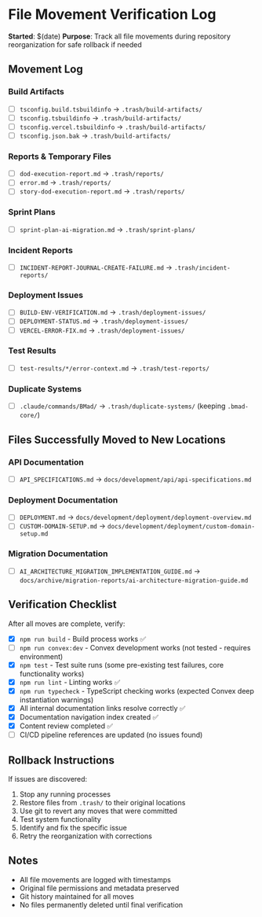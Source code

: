 # File Movement Verification Log

**Started**: $(date)
**Purpose**: Track all file movements during repository reorganization for safe rollback if needed

## Movement Log

### Build Artifacts
- [ ] `tsconfig.build.tsbuildinfo` → `.trash/build-artifacts/`
- [ ] `tsconfig.tsbuildinfo` → `.trash/build-artifacts/`
- [ ] `tsconfig.vercel.tsbuildinfo` → `.trash/build-artifacts/`
- [ ] `tsconfig.json.bak` → `.trash/build-artifacts/`

### Reports & Temporary Files
- [ ] `dod-execution-report.md` → `.trash/reports/`
- [ ] `error.md` → `.trash/reports/`
- [ ] `story-dod-execution-report.md` → `.trash/reports/`

### Sprint Plans
- [ ] `sprint-plan-ai-migration.md` → `.trash/sprint-plans/`

### Incident Reports
- [ ] `INCIDENT-REPORT-JOURNAL-CREATE-FAILURE.md` → `.trash/incident-reports/`

### Deployment Issues
- [ ] `BUILD-ENV-VERIFICATION.md` → `.trash/deployment-issues/`
- [ ] `DEPLOYMENT-STATUS.md` → `.trash/deployment-issues/`
- [ ] `VERCEL-ERROR-FIX.md` → `.trash/deployment-issues/`

### Test Results
- [ ] `test-results/*/error-context.md` → `.trash/test-reports/`

### Duplicate Systems
- [ ] `.claude/commands/BMad/` → `.trash/duplicate-systems/` (keeping `.bmad-core/`)

## Files Successfully Moved to New Locations

### API Documentation
- [ ] `API_SPECIFICATIONS.md` → `docs/development/api/api-specifications.md`

### Deployment Documentation
- [ ] `DEPLOYMENT.md` → `docs/development/deployment/deployment-overview.md`
- [ ] `CUSTOM-DOMAIN-SETUP.md` → `docs/development/deployment/custom-domain-setup.md`

### Migration Documentation
- [ ] `AI_ARCHITECTURE_MIGRATION_IMPLEMENTATION_GUIDE.md` → `docs/archive/migration-reports/ai-architecture-migration-guide.md`

## Verification Checklist

After all moves are complete, verify:
- [x] `npm run build` - Build process works ✅
- [ ] `npm run convex:dev` - Convex development works (not tested - requires environment)
- [x] `npm test` - Test suite runs (some pre-existing test failures, core functionality works)
- [x] `npm run lint` - Linting works ✅
- [x] `npm run typecheck` - TypeScript checking works (expected Convex deep instantiation warnings)
- [x] All internal documentation links resolve correctly ✅
- [x] Documentation navigation index created ✅
- [x] Content review completed ✅
- [ ] CI/CD pipeline references are updated (no issues found)

## Rollback Instructions

If issues are discovered:
1. Stop any running processes
2. Restore files from `.trash/` to their original locations
3. Use git to revert any moves that were committed
4. Test system functionality
5. Identify and fix the specific issue
6. Retry the reorganization with corrections

## Notes
- All file movements are logged with timestamps
- Original file permissions and metadata preserved
- Git history maintained for all moves
- No files permanently deleted until final verification